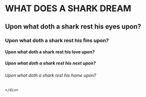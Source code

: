 <!DOCTYPE htlm>
<html lang="en">
  <meta charset="UTF-8">
  <meta http-equiv="X-UA-Compatible" content="IE-edge">
  <meta name="viewport" content="width=device-width, initial-scale=1.0">
  <link rel-"stylesheet" href="style.css">
  <title>Where Does a Shark Dream?</title>
</head>
<body>
    <div class="container">
      <h1>WHAT DOES A SHARK DREAM</h1>
      <h2>Upon what doth a shark rest his eyes upon? </h2> 
      <h3>Upon what doth a shark rest his fins upon? </h3>
      <h4>Upon what doth a shark rest his love upon? </h4>  
      <h5>Upon what doth a shark rest his next upon? </h5>
      <h6>Upon what doth a shark rest his home upon? </h6>
      
    </div>
</body>
</html>

